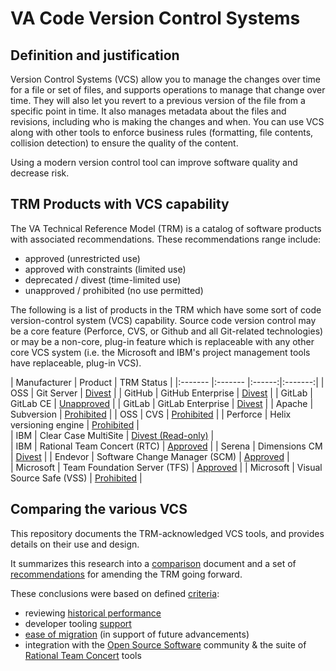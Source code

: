 # VA Code Version Control Systems

## Definition and justification
Version Control Systems (VCS) allow you to manage the changes over time for a file or set of files, and supports operations to manage that change over time. They will also let you revert to a previous version of the file from a specific point in time. It also manages metadata about the files and revisions, including who is making the changes and when. You can use VCS along with other tools to enforce business rules (formatting, file contents, collision detection) to ensure the quality of the content.

Using a modern version control tool can improve software quality and decrease risk.

## TRM Products with VCS capability
The VA Technical Reference Model (TRM) is a catalog of software products with associated recommendations.  These recommendations range include:
* approved (unrestricted use)
* approved with constraints (limited use)
* deprecated / divest (time-limited use)
* unapproved /  prohibited (no use permitted)

The following is a list of products in the TRM which have some sort of code version-control system  (VCS) capability. Source code version control may be a core feature (Perforce, CVS, or Github and all Git-related technologies) or may be a non-core, plug-in feature which is replaceable with any other core VCS system (i.e. the Microsoft and IBM's project management tools have replaceable, plug-in VCS).

| Manufacturer | Product | TRM Status |
|:------- |:------- |:------:|:-------:|
| OSS | Git Server | [Divest](http://www.va.gov/TRM/ToolPage.asp?tid=6396) |
| GitHub | GitHub Enterprise | [Divest](http://www.va.gov/TRM/ToolPage.asp?tid=9533#) |
| GitLab | GitLab CE | [Unapproved](http://www.va.gov/TRM/ToolPage.asp?tid=9580) |
| GitLab | GitLab Enterprise | [Divest](http://www.va.gov/TRM/ToolPage.asp?tid=9463#) |
| Apache | Subversion | [Prohibited](http://www.va.gov/TRM/ToolPage.asp?tid=6573) |
| OSS | CVS | [Prohibited](http://www.va.gov/TRM/ToolPage.asp?tid=194) |
| Perforce | Helix versioning engine | [Prohibited](http://www.va.gov/TRM/ToolPage.asp?tid=268) |  
| IBM | Clear Case MultiSite | [Divest (Read-only)](http://www.va.gov/TRM/ToolPage.asp?tid=39#) |  
| IBM | Rational Team Concert (RTC) | [Approved](http://www.va.gov/TRM/ToolPage.asp?tid=5085#) |
| Serena | Dimensions CM | [Divest](http://www.va.gov/TRM/ToolPage.asp?tid=5136#) |
| Endevor | Software Change Manager (SCM) | [Approved](http://www.va.gov/TRM/ToolPage.asp?tid=9481#) |  
| Microsoft | Team Foundation Server (TFS) | [Approved](http://www.va.gov/TRM/ToolPage.asp?tid=5668#) |
| Microsoft | Visual Source Safe (VSS) | [Prohibited](http://www.va.gov/TRM/ToolPage.asp?tid=5669) |

## Comparing the various VCS
This repository documents the TRM-acknowledged VCS tools, and provides details on their use and design.

It summarizes this research into a [comparison](./comparison.md) document and a set of  [recommendations](./recommendations.md) for amending the TRM going forward.

These conclusions were based on defined [criteria](./criteria.md):
* reviewing [historical performance](./historicial_context.md)
* developer tooling [support](./ide-support.md)
* [ease of migration](migration_details.md) (in support of future advancements)
* integration with the [Open Source Software](./oss-integration.md) community & the suite of [Rational Team Concert](./rtc-integration.md) tools
